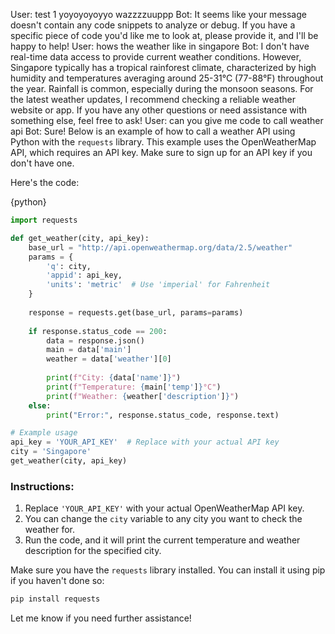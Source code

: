 User: test 1 yoyoyoyoyyo wazzzzuuppp
Bot: It seems like your message doesn't contain any code snippets to analyze or debug. If you have a specific piece of code you'd like me to look at, please provide it, and I'll be happy to help!
User: hows the weather like in singapore
Bot: I don't have real-time data access to provide current weather conditions. However, Singapore typically has a tropical rainforest climate, characterized by high humidity and temperatures averaging around 25-31°C (77-88°F) throughout the year. Rainfall is common, especially during the monsoon seasons. For the latest weather updates, I recommend checking a reliable weather website or app. If you have any other questions or need assistance with something else, feel free to ask!
User: can you give me code to call weather api
Bot: Sure! Below is an example of how to call a weather API using Python with the `requests` library. This example uses the OpenWeatherMap API, which requires an API key. Make sure to sign up for an API key if you don't have one.

Here's the code:

{python}
```python
import requests

def get_weather(city, api_key):
    base_url = "http://api.openweathermap.org/data/2.5/weather"
    params = {
        'q': city,
        'appid': api_key,
        'units': 'metric'  # Use 'imperial' for Fahrenheit
    }
    
    response = requests.get(base_url, params=params)
    
    if response.status_code == 200:
        data = response.json()
        main = data['main']
        weather = data['weather'][0]
        
        print(f"City: {data['name']}")
        print(f"Temperature: {main['temp']}°C")
        print(f"Weather: {weather['description']}")
    else:
        print("Error:", response.status_code, response.text)

# Example usage
api_key = 'YOUR_API_KEY'  # Replace with your actual API key
city = 'Singapore'
get_weather(city, api_key)
```

### Instructions:
1. Replace `'YOUR_API_KEY'` with your actual OpenWeatherMap API key.
2. You can change the `city` variable to any city you want to check the weather for.
3. Run the code, and it will print the current temperature and weather description for the specified city.

Make sure you have the `requests` library installed. You can install it using pip if you haven't done so:

```bash
pip install requests
```

Let me know if you need further assistance!